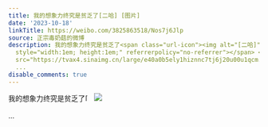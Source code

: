 ```yaml
---
title: 我的想象力终究是贫乏了[二哈] [图片]
date: '2023-10-18'
linkTitle: https://weibo.com/3825863518/Nos7j6Jlp
source: 正宗毒奶菇的微博
description: 我的想象力终究是贫乏了<span class="url-icon"><img alt="[二哈]" src="https://h5.sinaimg.cn/m/emoticon/icon/others/d_erha-139d0e07bd.png"
  style="width:1em; height:1em;" referrerpolicy="no-referrer"></span> <img style=""
  src="https://tvax4.sinaimg.cn/large/e40a0b5ely1hiznnc7tj6j20u00u1qcm.jpg" referrerpolicy="no-referrer"><br><br>
  ...
disable_comments: true
---
```

我的想象力终究是贫乏了<span class="url-icon"><img alt="[二哈]" src="https://h5.sinaimg.cn/m/emoticon/icon/others/d_erha-139d0e07bd.png" style="width:1em; height:1em;" referrerpolicy="no-referrer"></span> <img style="" src="https://tvax4.sinaimg.cn/large/e40a0b5ely1hiznnc7tj6j20u00u1qcm.jpg" referrerpolicy="no-referrer"><br><br> ...